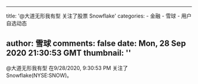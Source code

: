 
---
title: '@大道无形我有型 关注了股票 Snowflake'
categories: 
    - 金融
    - 雪球
    - 用户自选动态

author: 雪球
comments: false
date: Mon, 28 Sep 2020 21:30:53 GMT
thumbnail: ''
---

<div>   
@大道无形我有型 在9/28/2020, 9:30:53 PM 关注了 Snowflake(NYSE:SNOW)。  
</div>
            